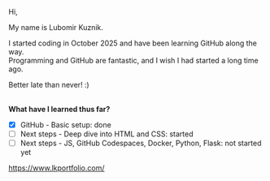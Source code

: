 Hi,

My name is Lubomir Kuznik.

I started coding in October 2025 and have been learning GitHub along the way.  
Programming and GitHub are fantastic, and I wish I had started a long time ago.

Better late than never! :)<br><br>

**What have I learned thus far?**
- [x] GitHub - Basic setup: done
- [ ] Next steps - Deep dive into HTML and CSS: started
- [ ] Next steps - JS, GitHub Codespaces, Docker, Python, Flask: not started yet

https://www.lkportfolio.com/
